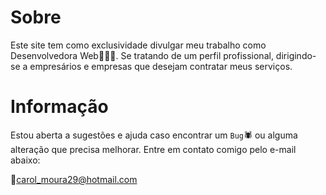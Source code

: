 # Sobre

  Este site tem como exclusividade divulgar meu trabalho como Desenvolvedora Web👩🏼‍💻.
  Se tratando de um perfil profissional, dirigindo-se a empresários e empresas que desejam contratar meus serviços.

# Informação

Estou aberta a sugestões e ajuda caso encontrar um <code>Bug</code>🕷 ou alguma alteração que precisa melhorar. Entre em contato comigo pelo e-mail abaixo:

💌carol_moura29@hotmail.com
